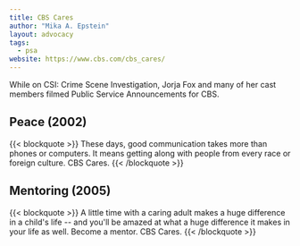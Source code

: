 ```yaml
---
title: CBS Cares
author: "Mika A. Epstein"
layout: advocacy
tags:
  - psa
website: https://www.cbs.com/cbs_cares/
---
```


While on CSI: Crime Scene Investigation, Jorja Fox and many of her cast members filmed Public Service Announcements for CBS.

## Peace (2002)

{{< blockquote >}}
These days, good communication takes more than phones or computers. It means getting along with people from every race or foreign culture. CBS Cares.
{{< /blockquote >}}

## Mentoring (2005)

{{< blockquote >}}
A little time with a caring adult makes a huge difference in a child's life -- and you'll be amazed at what a huge difference it makes in your life as well. Become a mentor. CBS Cares.
{{< /blockquote >}}
